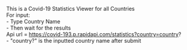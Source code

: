 This is a Covid-19 Statistics Viewer for all Countries<br>
For input:<br>
    - Type Country Name <br>
    - Then wait for the results <br>
Api url = https://covid-193.p.rapidapi.com/statistics?country=country? <br>
    - "country?" is the inputted country name after submit
